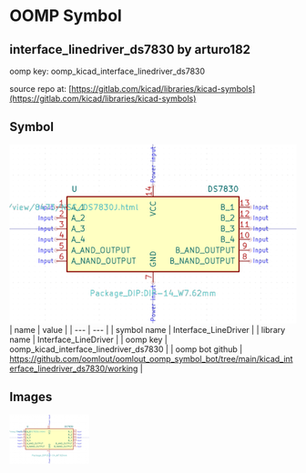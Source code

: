 # OOMP Symbol  
## interface_linedriver_ds7830  by arturo182  
  
oomp key: oomp_kicad_interface_linedriver_ds7830  
  
source repo at: [https://gitlab.com/kicad/libraries/kicad-symbols](https://gitlab.com/kicad/libraries/kicad-symbols)  
## Symbol  
  
[![working.png](working_600.png)](working.png)  
| name | value | 
| --- | --- | 
| symbol name | Interface_LineDriver | 
| library name | Interface_LineDriver | 
| oomp key | oomp_kicad_interface_linedriver_ds7830 | 
| oomp bot github | https://github.com/oomlout/oomlout_oomp_symbol_bot/tree/main/kicad_interface_linedriver_ds7830/working | 
## Images  
  
[![working.png](working_140.png)](working.png)  
